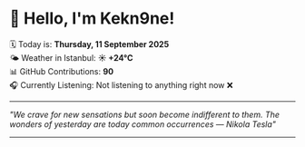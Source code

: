 # 👋 Hello, I'm Kekn9ne!

🗓️ Today is: **Thursday, 11 September 2025**  
🌤️ Weather in Istanbul: **☀️   +24°C**  
📊 GitHub Contributions: **90**  
🎧 Currently Listening: Not listening to anything right now ❌

---

_"We crave for new sensations but soon become indifferent to them. The wonders of yesterday are today common occurrences  — *Nikola Tesla*"_

---

